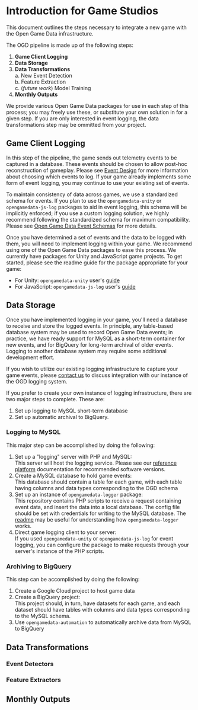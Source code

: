# Introduction for Game Studios

This document outlines the steps necessary to integrate a new game with the Open Game Data infrastructure.

The OGD pipeline is made up of the following steps:

1. **Game Client Logging**
2. **Data Storage**
3. **Data Transformations**  
    a. New Event Detection  
    b. Feature Extraction  
    c. (*future work*) Model Training  
4. **Monthly Outputs**

We provide various Open Game Data packages for use in each step of this process; you may freely use these, or substitute your own solution in for a given step.
If you are only interested in event logging, the data transformations step may be ommitted from your project.

## Game Client Logging

In this step of the pipeline, the game sends out telemetry events to be captured in a database.
These events should be chosen to allow post-hoc reconstruction of gameplay.
Please see [Event Design](./event_design.md) for more information about choosing which events to log.
If your game already implements some form of event logging, you may continue to use your existing set of events.

To maintain consistency of data across games, we use a standardized schema for events.
If you plan to use the `opengamedata-unity` or `opengamedata-js-log` packages to aid in event logging, this schema will be implicitly enforced; if you use a custom logging solution, we highly recommend following the standardized schema for maximum compatibility.
Please see [Open Game Data Event Schemas](./event_schema.md) for more details.

Once you have determined a set of events and the data to be logged with them, you will need to implement logging within your game. We recommend using one of the Open Game Data packages to ease this process.
We currently have packages for Unity and JavaScript game projects.
To get started, please see the readme guide for the package appropriate for your game:
* For Unity: `opengamedata-unity` user's [guide](https://github.com/opengamedata/opengamedata-unity#readme)
* For JavaScript: `opengamedata-js-log` user's [guide](https://github.com/opengamedata/opengamedata-js-log#readme)

## Data Storage

Once you have implemented logging in your game, you'll need a database to receive and store the logged events.
In principle, any table-based database system may be used to record Open Game Data events; in practice, we have ready support for MySQL as a short-term container for new events, and for BigQuery for long-term archival of older events. Logging to another database system may require some additional development effort.

If you wish to utilize our existing logging infrastructure to capture your game events, please [contact us](TODO) to discuss integration with our instance of the OGD logging system.

If you prefer to create your own instance of logging infrastructure, there are two major steps to complete.
These are:

1. Set up logging to MySQL short-term database
2. Set up automatic archival to BigQuery.

### Logging to MySQL

This major step can be accomplished by doing the following:

1. Set up a "logging" server with PHP and MySQL:  
    This server will host the logging service.
    Please see our [reference platform](../software_platform.md) documentation for recommended software versions.
2. Create a MySQL database to hold game events:  
    This database should contain a table for each game, with each table having columns and data types corresponding to the OGD schema
3. Set up an instance of `opengamedata-logger` package:  
    This repository contains PHP scripts to receive a request containing event data, and insert the data into a local database.
    The config file should be set with credentials for writing to the MySQL database.
    The [readme](https://github.com/opengamedata/opengamedata-logger#readme) may be useful for understanding how `opengamedata-logger` works.  
4. Direct game logging client to your server:  
    If you used `opengamedata-unity` or `opengamedata-js-log` for event logging, you can configure the package to make requests through your server's instance of the PHP scripts.

### Archiving to BigQuery

This step can be accomplished by doing the following:

1. Create a Google Cloud project to host game data
2. Create a BigQuery project:  
    This project should, in turn, have datasets for each game, and each dataset should have tables with columns and data types corresponding to the MySQL schema.
3. Use `opengamedata-automation` to automatically archive data from MySQL to BigQuery

## Data Transformations

### Event Detectors

### Feature Extractors

## Monthly Outputs